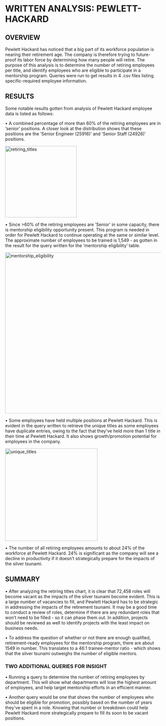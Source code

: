 # WRITTEN ANALYSIS: PEWLETT-HACKARD

## OVERVIEW
Pewlett Hackard has noticed that a big part of its workforce population is nearing their retirement age. The company is therefore trying to future-proof its labor force by determining how many people will retire. The purpose of this analysis is to determine the number of retiring employees per title, and identify employees who are eligible to participate in a mentorship program. Queries were run to get results in 4 .csv files listing specific-required employee information. 

## RESULTS
Some notable results gotten from analysis of Pewlett Hackard employee data is listed as follows:

•	A combined percentage of more than 60% of the retiring employees are in ‘senior’ positions. A closer look at the distribution shows that these positions are the ‘Senior Engineer (25916)’ and ‘Senior Staff (24926)’ positions.

<img width="231" alt="retiring_titles" src="https://user-images.githubusercontent.com/100884241/164947608-e63be610-eb76-4be8-bc3e-d7bb4b42e3e0.png">

•	Since >60% of the retiring employees are ’Senior’ in some capacity, there is mentorship eligibility opportunity present. This program is needed in order for Pewlett Hackard to continue operating at the same or similar level. The approximate number of employees to be trained is 1,549 - as gotten in the result for the query written for the ‘mentorship eligibility’ table.

<img width="520" alt="mentorship_eligibility" src="https://user-images.githubusercontent.com/100884241/164947763-a3a6f255-ce0d-4c69-9a4f-96a4ec77d420.png">

•	Some employees have held multiple positions at Pewlett Hackard. This is evident in the query written to retrieve the unique titles as some employees have duplicate entries, owing to the fact that they’ve held more than 1 title in their time at Pewlett Hackard. It also shows growth/promotion potential for employees in the company.

<img width="299" alt="unique_titles" src="https://user-images.githubusercontent.com/100884241/164947783-817f2745-54b7-41d9-ac5e-25c1df2d2dc2.png">

•	The number of all retiring employees amounts to about 24% of the workforce at Pewlett Hackard. 24% is significant as the company will see a decline in productivity if it doesn’t strategically prepare for the impacts of the silver tsunami.
  
  ## SUMMARY
•	After analyzing the retiring titles chart, it is clear that 72,458 roles will become vacant as the impacts of the silver tsunami become evident. This is a large number of vacancies to fill, and Pewlett Hackard has to be strategic in addressing the impacts of the retirement tsunami. It may be a good time to conduct a review of roles, determine if there are any redundant roles that won’t need to be filled - so it can phase them out. In addition, projects should be reviewed as well to identify projects with the least impact on business needs.
  
•	To address the question of whether or not there are enough qualified, retirement-ready employees for the mentorship program, there are about 1549 in number. This translates to a 46:1 trainee-mentor ratio - which shows that the silver tsunami outweighs the number of eligible mentors.
  
  ### TWO ADDITIONAL QUERIES FOR INSIGHT
•	Running a query to determine the number of retiring employees by department. This will show what departments will lose the highest amount of employees, and help target mentorship efforts in an efficient manner.
  
  •	Another query would be one that shows the number of employees who should be eligible for promotion, possibly based on the number of years they’ve spent in a role. Knowing that number or breakdown could help Pewlett Hackard more strategically prepare to fill its soon to be vacant positions.
    
    















